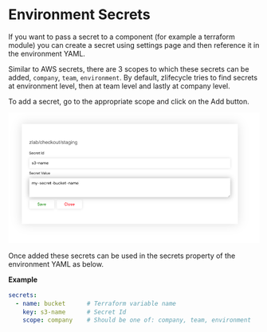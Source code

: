 # Environment Secrets

If you want to pass a secret to a component (for example a terraform module) you can create a secret using settings page and then reference it in the environment YAML. 

Similar to AWS secrets, there are 3 scopes to which these secrets can be added, `company`, `team`, `environment`. By default, zlifecycle tries to find secrets at environment level, then at team level and lastly at company level.

To add a secret, go to the appropriate scope and click on the Add button.

![environment-secrets](../assets/images/environment-secrets.png "environment-secrets")

Once added these secrets can be used in the secrets property of the environment YAML as below.

**Example**

```yaml
secrets:
  - name: bucket      # Terraform variable name
    key: s3-name      # Secret Id
    scope: company    # Should be one of: company, team, environment
```

